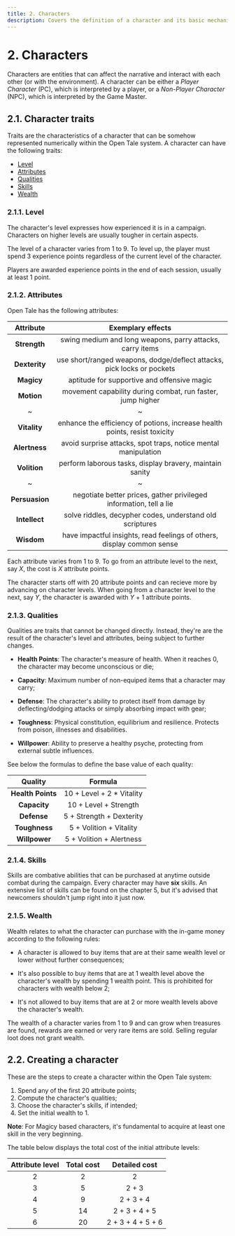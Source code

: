 ```yaml
---
title: 2. Characters
description: Covers the definition of a character and its basic mechanics
---
```


# 2. Characters

Characters are entities that can affect the narrative and interact with each
other (or with the environment). A character can be either a *Player Character*
(PC), which is interpreted by a player, or a *Non-Player Character* (NPC), which
is interpreted by the Game Master.

## 2.1. Character traits

Traits are the characteristics of a character that can be somehow represented
numerically within the Open Tale system. A character can have the following
traits:

* [Level](#211-level)
* [Attributes](#212-attributes)
* [Qualities](#213-qualities)
* [Skills](#214-Skills)
* [Wealth](#215-wealth)

### 2.1.1. Level

The character's level expresses how experienced it is in a campaign. Characters
on higher levels are usually tougher in certain aspects.

The level of a character varies from 1 to 9. To level up, the player must spend
3 experience points regardless of the current level of the character.

Players are awarded experience points in the end of each session, usually at
least 1 point.

### 2.1.2. Attributes

Open Tale has the following attributes:

| Attribute | Exemplary effects
|:-:|:-:
| **Strength** | swing medium and long weapons, parry attacks, carry items
| **Dexterity** | use short/ranged weapons, dodge/deflect attacks, pick locks or pockets
| **Magicy** | aptitude for supportive and offensive magic
| **Motion** | movement capability during combat, run faster, jump higher
|~|~
| **Vitality** | enhance the efficiency of potions, increase health points, resist toxicity
| **Alertness** | avoid surprise attacks, spot traps, notice mental manipulation
| **Volition** | perform laborous tasks, display bravery, maintain sanity
|~|~
| **Persuasion** | negotiate better prices, gather privileged information, tell a lie
| **Intellect** | solve riddles, decypher codes, understand old scriptures
| **Wisdom** | have impactful insights, read feelings of others, display common sense

Each attribute varies from 1 to 9. To go from an attribute level to the next,
say *X*, the cost is *X* attribute points.

The character starts off with 20 attribute points and can recieve more by
advancing on character levels. When going from a character level to the next,
say *Y*, the character is awarded with *Y* + 1 attribute points.

### 2.1.3. Qualities

Qualities are traits that cannot be changed directly. Instead, they're are the
result of the character's level and attributes, being subject to further
changes.

* **Health Points**: The character's measure of health. When it reaches 0,
the character may become unconscious or die;

* **Capacity**: Maximum number of non-equiped items that a character may
carry;

* **Defense**: The character's ability to protect itself from damage by
deflecting/dodging attacks or simply absorbing impact with gear;

* **Toughness**: Physical constitution, equilibrium and resilience.
Protects from poison, illnesses and disabilities.

* **Willpower**: Ability to preserve a healthy psyche, protecting from
external subtle influences.

See below the formulas to define the base value of each quality:

| Quality | Formula
|:-:|:-:
| **Health Points** | 10 + Level + 2 * Vitality
| **Capacity** | 10 + Level + Strength
| **Defense** | 5 + Strength + Dexterity
| **Toughness** | 5 + Volition + Vitality
| **Willpower** | 5 + Volition + Alertness

### 2.1.4. Skills

Skills are combative abilities that can be purchased at anytime outside combat
during the campaign. Every character may have **six** skills. An extensive list
of skills can be found on the chapter 5, but it's advised that newcomers
shouldn't jump right into it just now.

### 2.1.5. Wealth

Wealth relates to what the character can purchase with the in-game money
according to the following rules:

* A character is allowed to buy items that are at their same wealth level or
lower without further consequences;

* It's also possible to buy items that are at 1 wealth level above the
character's wealth by spending 1 wealth point. This is prohibited for characters
with wealth below 2;

* It's not allowed to buy items that are at 2 or more wealth levels above the
character's wealth.

The wealth of a character varies from 1 to 9 and can grow when treasures are
found, rewards are earned or very rare items are sold. Selling regular loot does
not grant wealth.

## 2.2. Creating a character

These are the steps to create a character within the Open Tale system:

1. Spend any of the first 20 attribute points;
2. Compute the character's qualities;
3. Choose the character's skills, if intended;
4. Set the initial wealth to 1.

**Note**: For Magicy based characters, it's fundamental to acquire at least one
skill in the very beginning.

The table below displays the total cost of the initial attribute levels:

| Attribute level | Total cost | Detailed cost
|:-:|:-:|:-:
| 2 | 2 | 2
| 3 | 5 | 2 + 3
| 4 | 9 | 2 + 3 + 4
| 5 | 14 | 2 + 3 + 4 + 5
| 6 | 20 | 2 + 3 + 4 + 5 + 6
